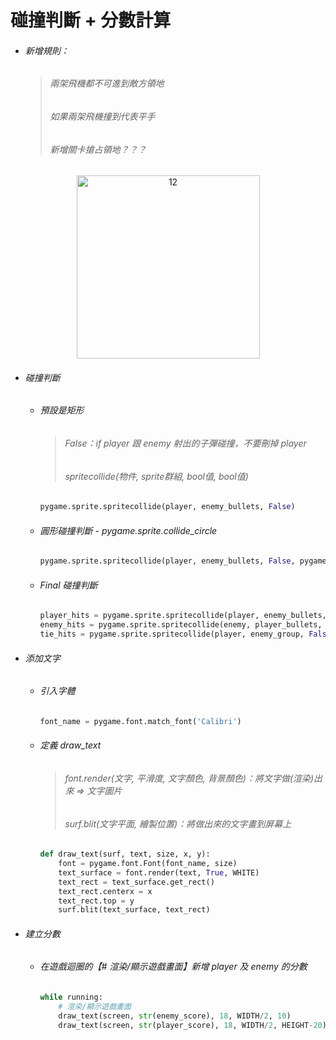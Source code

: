 # 碰撞判斷 + 分數計算

* ###### 新增規則：
    > ###### 兩架飛機都不可進到敵方領地
    > ###### 如果兩架飛機撞到代表平手
    > ###### 新增關卡搶占領地？？？

<div align = "center"><img width="293" alt="12" src="https://user-images.githubusercontent.com/59371107/170766526-4f56ba2b-b2a1-4387-a216-996580b8faab.png"></div>

* ###### 碰撞判斷
  * ###### 預設是矩形
     > ###### False：if player 跟 enemy 射出的子彈碰撞，不要刪掉 player
     > ###### spritecollide(物件, sprite群組, bool值, bool值)
     ```python
     pygame.sprite.spritecollide(player, enemy_bullets, False)
     ```
  * ###### 圓形碰撞判斷 - pygame.sprite.collide_circle
    ```python
    pygame.sprite.spritecollide(player, enemy_bullets, False, pygame.sprite.collide_circle)
    ```

  * ###### Final 碰撞判斷
      ```python
      player_hits = pygame.sprite.spritecollide(player, enemy_bullets, False, pygame.sprite.collide_circle)
      enemy_hits = pygame.sprite.spritecollide(enemy, player_bullets, False, pygame.sprite.collide_circle)
      tie_hits = pygame.sprite.spritecollide(player, enemy_group, False, pygame.sprite.collide_circle)
      ```
    
* ###### 添加文字
     * ###### 引入字體
        ```python
        font_name = pygame.font.match_font('Calibri')
        ```
     * ###### 定義 draw_text
       > ###### font.render(文字, 平滑度, 文字顏色, 背景顏色)：將文字做(渲染)出來 => 文字圖片
       > ###### surf.blit(文字平面, 繪製位置)：將做出來的文字畫到屏幕上
        ```python
        def draw_text(surf, text, size, x, y):
            font = pygame.font.Font(font_name, size)
            text_surface = font.render(text, True, WHITE)
            text_rect = text_surface.get_rect()
            text_rect.centerx = x
            text_rect.top = y
            surf.blit(text_surface, text_rect)
        ```
        
* ###### 建立分數
    * ###### 在遊戲迴圈的【# 渲染/顯示遊戲畫面】新增 player 及 enemy 的分數
        ```python
        while running:
            # 渲染/顯示遊戲畫面
            draw_text(screen, str(enemy_score), 18, WIDTH/2, 10)
            draw_text(screen, str(player_score), 18, WIDTH/2, HEIGHT-20)
        ```
